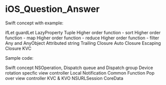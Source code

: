 # iOS_Question_Answer

Swift concept with example:

ifLet
guardLet
LazyProperty
Tuple
Higher order function - sort
Higher order function - map
Higher order function - reduce
Higher order function - filter
Any and AnyObject
Attributed string
Trailing Closure
Auto Closure
Escaping Closure
KVC

Sample code:

Swift concept
NSOperation, Dispatch queue and Dispatch group
Device rotation specfic view controller 
Local Notification
Common Function
Pop over view controller 
KVC & KVO
NSURLSession
CoreData
